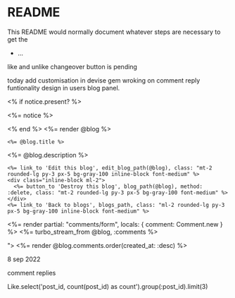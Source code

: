 # README

This README would normally document whatever steps are necessary to get the

* ...

like and unlike changeover button is pending 


today 
	add customisation in devise gem
	wroking on comment reply funtionality 
	design in users blog panel.





	
<div class="mx-auto md:w-2/3 w-full flex">
  <div class="mx-auto">
    <% if notice.present? %>
      <p class="py-2 px-3 bg-green-50 mb-5 text-green-500 font-medium rounded-lg inline-block" id="notice"><%= notice %></p>
    <% end %>
    <%= render @blog %>


    <%= @blog.title %>

  <%= @blog.description %>

    <%= link_to 'Edit this blog', edit_blog_path(@blog), class: "mt-2 rounded-lg py-3 px-5 bg-gray-100 inline-block font-medium" %>
    <div class="inline-block ml-2">
      <%= button_to 'Destroy this blog', blog_path(@blog), method: :delete, class: "mt-2 rounded-lg py-3 px-5 bg-gray-100 font-medium" %>
    </div>
    <%= link_to 'Back to blogs', blogs_path, class: "ml-2 rounded-lg py-3 px-5 bg-gray-100 inline-block font-medium" %>
  </div>
</div>



<%= render partial: "comments/form", locals: { comment: Comment.new } %>
<%= turbo_stream_from @blog, :comments %>
<div id="<%= "#{dom_id(@blog)}_comments" %>">
  <%= render @blog.comments.order(created_at: :desc) %>
</div>



8 sep 2022

comment replies


  Like.select('post_id, count(post_id) as count').group(:post_id).limit(3)